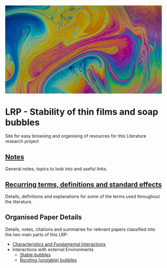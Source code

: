 ![Close up soap bubble](./assets/images/soapbubble.jpg)

# LRP - Stability of thin films and soap bubbles
Site for easy browsing and organising of resources for this Literature research project

## [Notes][1]
General notes, topics to look into and useful links.

## [Recurring terms, definitions and standard effects][2]
Details, definitions and explanations for some of the terms used throughout the literature.

## Organised Paper Details
Details, notes, citations and summaries for relevant papers classified into the two main parts of this LRP:

- [Characteristics and Fundamental Interactions][3]
- Interactions with external Environments
    - [Stable bubbles][4]
    - [Bursting (unstable) bubbles][5]


[1]: Notes.md
[2]: Recurring.md
[3]: Characteristics/Characteristics.md
[4]: Interactions/StableBubbles.md
[5]: Interactions/BurstingBubbles.md
